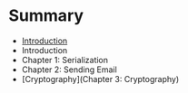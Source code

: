 # Summary

* [Introduction](README.md)
* Introduction
* Chapter 1: Serialization
* Chapter 2: Sending Email
* [Cryptography](Chapter 3: Cryptography)

